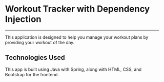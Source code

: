 <h1>Workout Tracker with Dependency Injection</h1>
<hr>

<p>This application is designed to help you manage your workout plans by providing your workout of the day.</p>

<h2>Technologies Used</h2>

<p>This app is built using Java with Spring, along with HTML, CSS, and Bootstrap for the frontend.</p>